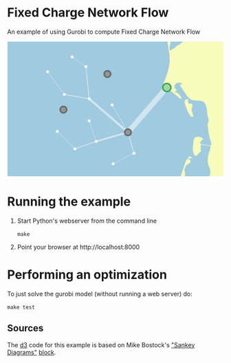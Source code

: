 # Fixed Charge Network Flow
An example of using Gurobi to compute Fixed Charge Network Flow

![](screenshot.png?raw=true)

# Running the example

1. Start Python's webserver from the command line
    ```
    make
    ```

2. Point your browser at http://localhost:8000


# Performing an optimization

To just solve the gurobi model (without running a web server) do:

```
make test
```

## Sources

The [d3][3] code for this example is based on Mike Bostock's ["Sankey Diagrams"][1] [block][2].

[1]: http://bost.ocks.org/mike/sankey/
[2]: http://bl.ocks.org/mbostock
[3]: http://d3js.org